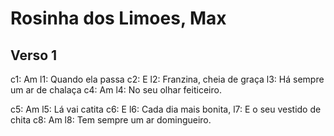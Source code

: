 # Rosinha dos Limoes, Max

## Verso 1

c1: Am
l1:  Quando ela passa 
c2:                E
l2: Franzina, cheia de graça
l3: Há sempre um ar de chalaça
c4:                 Am
l4: No seu olhar feiticeiro.  

c5: Am
l5: Lá vai catita 
c6:                 E
l6: Cada dia mais bonita,
l7: E o seu vestido de chita
c8:                 Am
l8: Tem sempre um ar domingueiro. 

#